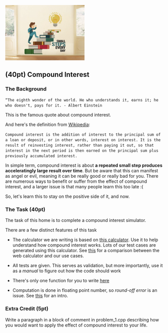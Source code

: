 <img src="images/small_step.png"
     width="50%" />

## (40pt) Compound Interest 

### The Background
`
“The eighth wonder of the world. He who understands it, earns it; he who doesn't, pays for it. - Albert Einstein
`

This is the famous quote about compound interest. 

And here's the definition from [Wikipedia](https://en.wikipedia.org/wiki/Compound_interest):

`
Compound interest is the addition of interest to the principal sum of a loan or deposit, or in other words, interest on interest. It is the result of reinvesting interest, rather than paying it out, so that interest in the next period is then earned on the principal sum plus previously accumulated interest.
`

In simple term, compound interest is about **a repeated small step produces acceleratingly large result over time**. But be aware that this can manifest as angel or evil, meaning it can be really good or really bad for you. There are numerous ways to benefit or suffer from the effect of compound interest, and a larger issue is that many people learn this too late :(

So, let's learn this to stay on the positive side of it, and now.

### The Task (40pt)

The task of this home is to complete a compound interest simulator.

There are a few distinct features of this task

- The calculator we are writing is based on [this calculator](https://www.investor.gov/financial-tools-calculators/calculators/compound-interest-calculator). Use it to help understand how compound interest works. Lots of our test cases are generated using this calculator. See [this](problem_1_result_comparison.md) for a comparison between the web calculator and our use cases.

- All tests are given. This serves as validation, but more importantly, use it as a *manual* to figure out how the code should work

- There's only one function for you to write [here](https://github.com/a-teaching-goose/2022-342-sprint-2/blob/ef3c29a4dead1935f3424a9b7b8fd8eff5396fca/src/problem_1.cpp#L4)

- Computation is done in floating point number, so *round-off error* is an issue. See [this](https://en.wikipedia.org/wiki/Round-off_error) for an intro. 

### Extra Credit (5pt)

Write a paragraph in a block of comment in problem_1.cpp describing how you would want to apply the effect of compound interest to your life.
